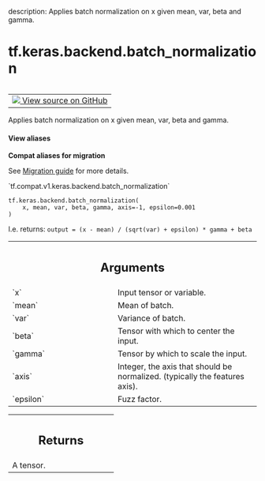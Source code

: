 description: Applies batch normalization on x given mean, var, beta and gamma.

<div itemscope itemtype="http://developers.google.com/ReferenceObject">
<meta itemprop="name" content="tf.keras.backend.batch_normalization" />
<meta itemprop="path" content="Stable" />
</div>

# tf.keras.backend.batch_normalization

<!-- Insert buttons and diff -->

<table class="tfo-notebook-buttons tfo-api nocontent" align="left">
<td>
  <a target="_blank" href="https://github.com/tensorflow/tensorflow/blob/r2.3/tensorflow/python/keras/backend.py#L2783-L2840">
    <img src="https://www.tensorflow.org/images/GitHub-Mark-32px.png" />
    View source on GitHub
  </a>
</td>
</table>



Applies batch normalization on x given mean, var, beta and gamma.

<section class="expandable">
  <h4 class="showalways">View aliases</h4>
  <p>
<b>Compat aliases for migration</b>
<p>See
<a href="https://www.tensorflow.org/guide/migrate">Migration guide</a> for
more details.</p>
<p>`tf.compat.v1.keras.backend.batch_normalization`</p>
</p>
</section>

<pre class="devsite-click-to-copy prettyprint lang-py tfo-signature-link">
<code>tf.keras.backend.batch_normalization(
    x, mean, var, beta, gamma, axis=-1, epsilon=0.001
)
</code></pre>



<!-- Placeholder for "Used in" -->

I.e. returns:
`output = (x - mean) / (sqrt(var) + epsilon) * gamma + beta`

<!-- Tabular view -->
 <table class="responsive fixed orange">
<colgroup><col width="214px"><col></colgroup>
<tr><th colspan="2"><h2 class="add-link">Arguments</h2></th></tr>

<tr>
<td>
`x`
</td>
<td>
Input tensor or variable.
</td>
</tr><tr>
<td>
`mean`
</td>
<td>
Mean of batch.
</td>
</tr><tr>
<td>
`var`
</td>
<td>
Variance of batch.
</td>
</tr><tr>
<td>
`beta`
</td>
<td>
Tensor with which to center the input.
</td>
</tr><tr>
<td>
`gamma`
</td>
<td>
Tensor by which to scale the input.
</td>
</tr><tr>
<td>
`axis`
</td>
<td>
Integer, the axis that should be normalized.
(typically the features axis).
</td>
</tr><tr>
<td>
`epsilon`
</td>
<td>
Fuzz factor.
</td>
</tr>
</table>



<!-- Tabular view -->
 <table class="responsive fixed orange">
<colgroup><col width="214px"><col></colgroup>
<tr><th colspan="2"><h2 class="add-link">Returns</h2></th></tr>
<tr class="alt">
<td colspan="2">
A tensor.
</td>
</tr>

</table>

